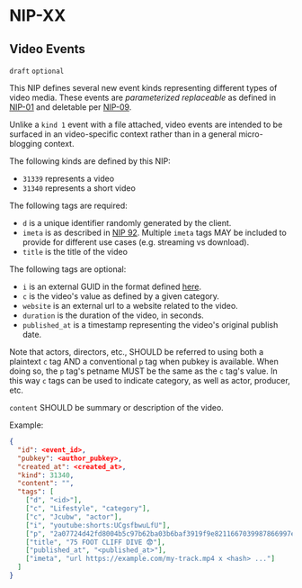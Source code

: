 NIP-XX
======

Video Events
---------------

`draft` `optional`

This NIP defines several new event kinds representing different types of video media. These events
are _parameterized replaceable_ as defined in [NIP-01](./01.md) and deletable per [NIP-09](09.md).

Unlike a `kind 1` event with a file attached, video events are intended to be surfaced in an video-specific context
rather than in a general micro-blogging context.

The following kinds are defined by this NIP:

- `31339` represents a video
- `31340` represents a short video

The following tags are required:

- `d` is a unique identifier randomly generated by the client.
- `imeta` is as described in [NIP 92](./92.md). Multiple `imeta` tags MAY be included to provide for different
  use cases (e.g. streaming vs download).
- `title` is the title of the video

The following tags are optional:

- `i` is an external GUID in the format defined [here](https://github.com/MerryOscar/nips/commit/280eb498e0ac56b8f9356c1b7a88cc8b31579801).
- `c` is the video's value as defined by a given category.
- `website` is an external url to a website related to the video.
- `duration` is the duration of the video, in seconds.
- `published_at` is a timestamp representing the video's original publish date.

Note that actors, directors, etc., SHOULD be referred to using both a plaintext `c` tag AND a conventional `p` tag when pubkey is available. When doing so, the `p` tag's petname MUST be the same as the `c` tag's value. In this way `c` tags can be used to indicate category, as well as actor, producer, etc.

`content` SHOULD be summary or description of the video.

Example:

```json
{
  "id": <event_id>,
  "pubkey": <author_pubkey>,
  "created_at": <created_at>,
  "kind": 31340,
  "content": "",
  "tags": [
    ["d", "<id>"],
    ["c", "Lifestyle", "category"],
    ["c", "Jcubw", "actor"],
    ["i", "youtube:shorts:UCgsfbwuLfU"],
    ["p", "2a07724d42fd8004b5c97b62ba03b6baf3919f9e8211667039987866997e97ad", "wss://my-relay.com", "Jcubw"],
    ["title", "75 FOOT CLIFF DIVE 😨"],
    ["published_at", "<published_at>"],
    ["imeta", "url https://example.com/my-track.mp4 x <hash> ..."]
  ]
}
```
